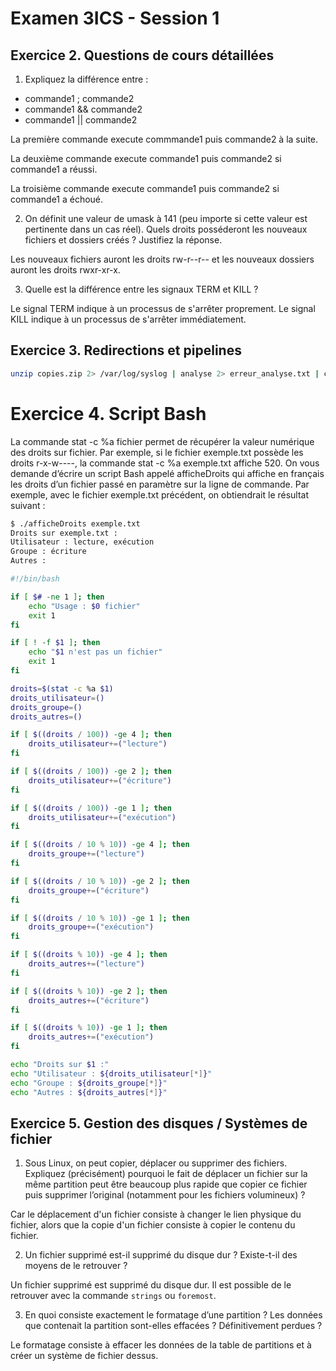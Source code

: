 # Examen 3ICS - Session 1

## Exercice 2. Questions de cours détaillées

1. Expliquez la différence entre :
- commande1 ; commande2
- commande1 && commande2
- commande1 || commande2

La première commande execute commmande1 puis commande2 à la suite.

La deuxième commande execute commande1 puis commande2 si commande1 a réussi.

La troisième commande execute commande1 puis commande2 si commande1 a échoué.

2. On définit une valeur de umask à 141 (peu importe si cette valeur est pertinente dans un cas réel). Quels droits posséderont les nouveaux fichiers et dossiers créés ? Justifiez la réponse.

Les nouveaux fichiers auront les droits rw-r--r-- et les nouveaux dossiers auront les droits rwxr-xr-x.

3. Quelle est la différence entre les signaux TERM et KILL ?

Le signal TERM indique à un processus de s'arrêter proprement. Le signal KILL indique à un processus de s'arrêter immédiatement.

## Exercice 3. Redirections et pipelines 

```bash
unzip copies.zip 2> /var/log/syslog | analyse 2> erreur_analyse.txt | correction 2> erreur_correction.txt 1> /notes.csv
```

# Exercice 4. Script Bash

La commande stat -c %a fichier permet de récupérer la valeur numérique des droits sur fichier. Par exemple, si le fichier exemple.txt possède les droits r-x-w----, la commande stat -c %a exemple.txt affiche 520.
On vous demande d’écrire un script Bash appelé afficheDroits qui affiche en français les droits d’un fichier passé en paramètre sur la ligne de commande. Par exemple, avec le fichier exemple.txt précédent, on obtiendrait le résultat suivant :

```bash
$ ./afficheDroits exemple.txt
Droits sur exemple.txt :
Utilisateur : lecture, exécution
Groupe : écriture
Autres :
```

```bash
#!/bin/bash

if [ $# -ne 1 ]; then
    echo "Usage : $0 fichier"
    exit 1
fi

if [ ! -f $1 ]; then
    echo "$1 n'est pas un fichier"
    exit 1
fi

droits=$(stat -c %a $1)
droits_utilisateur=()
droits_groupe=()
droits_autres=()

if [ $((droits / 100)) -ge 4 ]; then
    droits_utilisateur+=("lecture")
fi

if [ $((droits / 100)) -ge 2 ]; then
    droits_utilisateur+=("écriture")
fi

if [ $((droits / 100)) -ge 1 ]; then
    droits_utilisateur+=("exécution")
fi

if [ $((droits / 10 % 10)) -ge 4 ]; then
    droits_groupe+=("lecture")
fi

if [ $((droits / 10 % 10)) -ge 2 ]; then
    droits_groupe+=("écriture")
fi

if [ $((droits / 10 % 10)) -ge 1 ]; then
    droits_groupe+=("exécution")
fi

if [ $((droits % 10)) -ge 4 ]; then
    droits_autres+=("lecture")
fi

if [ $((droits % 10)) -ge 2 ]; then
    droits_autres+=("écriture")
fi

if [ $((droits % 10)) -ge 1 ]; then
    droits_autres+=("exécution")
fi

echo "Droits sur $1 :"
echo "Utilisateur : ${droits_utilisateur[*]}"
echo "Groupe : ${droits_groupe[*]}"
echo "Autres : ${droits_autres[*]}"
```

## Exercice 5. Gestion des disques / Systèmes de fichier 

1. Sous Linux, on peut copier, déplacer ou supprimer des fichiers. Expliquez (précisément) pourquoi le fait de déplacer un fichier sur la même partition peut être beaucoup plus rapide que copier ce fichier puis supprimer l’original (notamment pour les fichiers volumineux) ?

Car le déplacement d'un fichier consiste à changer le lien physique du fichier, alors que la copie d'un fichier consiste à copier le contenu du fichier.

2. Un fichier supprimé est-il supprimé du disque dur ? Existe-t-il des moyens de le retrouver ?

Un fichier supprimé est supprimé du disque dur. Il est possible de le retrouver avec la commande `strings` ou `foremost`.

3. En quoi consiste exactement le formatage d’une partition ? Les données que contenait la partition sont-elles effacées ? Définitivement perdues ?

Le formatage consiste à effacer les données de la table de partitions et à créer un système de fichier dessus.